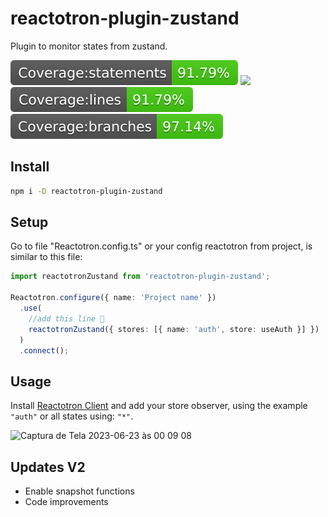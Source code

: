 # reactotron-plugin-zustand

Plugin to monitor states from zustand.

![](./docs/badge-statements.svg) ![](./docs/badge-functions.svg) ![](./docs/badge-lines.svg) ![](./docs/badge-branches.svg)

## Install

```bash
npm i -D reactotron-plugin-zustand
```

## Setup

Go to file "Reactotron.config.ts" or your config reactotron from project, is similar to this file:

```ts
import reactotronZustand from 'reactotron-plugin-zustand';

Reactotron.configure({ name: 'Project name' })
  .use(
    //add this line 🙌
    reactotronZustand({ stores: [{ name: 'auth', store: useAuth }] })
  )
  .connect();
```

## Usage

Install [Reactotron Client](https://github.com/infinitered/reactotron/tree/master) and add your store observer, using the example `"auth"` or all states using: `"*"`.

<img width="602" alt="Captura de Tela 2023-06-23 às 00 09 08" src="https://raw.githubusercontent.com/joalisonpereira/reactotron-plugin-zustand/master/docs/tron2.png">

## Updates V2

- Enable snapshot functions
- Code improvements
